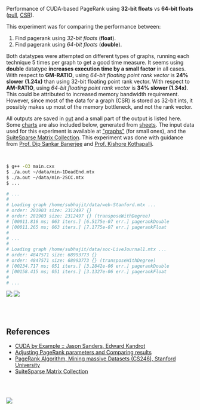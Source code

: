 Performance of CUDA-based PageRank using **32-bit floats** vs **64-bit floats** ([pull], [CSR]).

This experiment was for comparing the performance between:
1. Find pagerank using *32-bit floats* (**float**).
2. Find pagerank using *64-bit floats* (**double**).

Both datatypes were attempted on different types of graphs, running each
technique 5 times per graph to get a good time measure. It seems using
**double** datatype **increases execution time by a small factor** in all cases.
With respect to **GM-RATIO**, using *64-bit floating point rank vector* is **24%
slower** **(1.24x)** than using 32-bit floating point rank vector. With respect
to **AM-RATIO**, using *64-bit floating point rank vector* is **34% slower
(1.34x)**. This could be attributed to increased memory bandwidth requirement.
However, since most of the data for a graph (CSR) is stored as 32-bit ints, it
possibly makes up most of the memory bottleneck, and not the rank vector.

All outputs are saved in [out](out/) and a small part of the output is listed
here. Some [charts] are also included below, generated from [sheets]. The input
data used for this experiment is available at ["graphs"] (for small ones), and
the [SuiteSparse Matrix Collection]. This experiment was done with guidance
from [Prof. Dip Sankar Banerjee] and [Prof. Kishore Kothapalli].

<br>

```bash
$ g++ -O3 main.cxx
$ ./a.out ~/data/min-1DeadEnd.mtx
$ ./a.out ~/data/min-2SCC.mtx
$ ...

# ...
#
# Loading graph /home/subhajit/data/web-Stanford.mtx ...
# order: 281903 size: 2312497 {}
# order: 281903 size: 2312497 {} (transposeWithDegree)
# [00011.816 ms; 063 iters.] [6.5175e-07 err.] pagerankDouble
# [00011.265 ms; 063 iters.] [7.1775e-07 err.] pagerankFloat
#
# ...
#
# Loading graph /home/subhajit/data/soc-LiveJournal1.mtx ...
# order: 4847571 size: 68993773 {}
# order: 4847571 size: 68993773 {} (transposeWithDegree)
# [00234.717 ms; 051 iters.] [3.2842e-06 err.] pagerankDouble
# [00158.415 ms; 051 iters.] [3.1327e-06 err.] pagerankFloat
#
# ...
```

[![](https://i.imgur.com/fA2z7sV.png)][sheetp]
[![](https://i.imgur.com/fAvfjWI.png)][sheetp]

<br>
<br>


## References

- [CUDA by Example :: Jason Sanders, Edward Kandrot](https://gist.github.com/wolfram77/72c51e494eaaea1c21a9c4021ad0f320)
- [Adjusting PageRank parameters and Comparing results](https://arxiv.org/abs/2108.02997)
- [PageRank Algorithm, Mining massive Datasets (CS246), Stanford University](https://www.youtube.com/watch?v=ke9g8hB0MEo)
- [SuiteSparse Matrix Collection]

<br>
<br>

[![](https://i.imgur.com/wmbbEzJ.jpg)](https://www.youtube.com/watch?v=rKv_l1RnSqs)

[Prof. Dip Sankar Banerjee]: https://sites.google.com/site/dipsankarban/
[Prof. Kishore Kothapalli]: https://www.iiit.ac.in/people/faculty/kkishore/
[SuiteSparse Matrix Collection]: https://sparse.tamu.edu
["graphs"]: https://github.com/puzzlef/graphs
[pull]: https://github.com/puzzlef/pagerank-push-vs-pull
[CSR]: https://github.com/puzzlef/pagerank-class-vs-csr
[charts]: https://photos.app.goo.gl/WYDPyR6BaspyYByH8
[sheets]: https://docs.google.com/spreadsheets/d/1gKWLl5fjutalsFTbYObPjmBrWTmZiTYgCgH_7s8UxtE/edit?usp=sharing
[sheetp]: https://docs.google.com/spreadsheets/d/e/2PACX-1vSrHd3r7CW_4DJMuoqzvvCdWri5ZanzWG1d6wk-tEJEe-ek-toEDtx_enhvXpBxuZXbvRY4cuwk4-Lq/pubhtml
